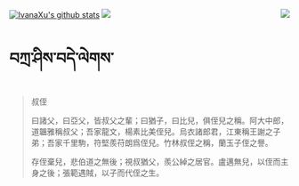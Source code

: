 [![IvanaXu's github stats](https://github-readme-stats.vercel.app/api?username=IvanaXu&show_icons=true&theme=vue-dark)](https://github.com/anuraghazra/github-readme-stats)
<img align="right" src="https://github-readme-stats.vercel.app/api/top-langs/?username=IvanaXu&langs_count=7&theme=graywhite" />
<img src="https://github-readme-stats.vercel.app/api/wakatime?username=IvanaXu&layout=compact&langs_count=6&theme=vue-dark&&custom_title=Programming Times(Jul 29 2021-)" />
# བཀྲ་ཤིས་བདེ་ལེགས་
> 叔侄
> 
> 曰諸父，曰亞父，皆叔父之輩；曰猶子，曰比兒，俱侄兒之稱。阿大中郎，道韞雅稱叔父；吾家龍文，楊素比美侄兒。烏衣諸郎君，江東稱王謝之子弟；吾家千里駒，符堅羨苻朗爲侄兒。竹林叔侄之稱，蘭玉子侄之譽。
> 
> 存侄棄兒，悲伯道之無後；視叔猶父，羨公綽之居官。盧邁無兒，以侄而主身之後；張範遇賊，以子而代侄之生。
>